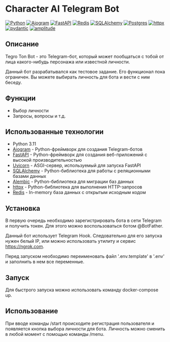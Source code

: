 # Character AI Telegram Bot

[![Python](https://img.shields.io/badge/Python-3.11-blue)](https://www.python.org/)
[![Aiogram](https://img.shields.io/badge/Aiogram-3.0.0-blue)](https://docs.aiogram.dev/en/latest/)
[![FastAPI](https://img.shields.io/badge/FastAPI-0.103.1-blue)](https://fastapi.tiangolo.com/)
[![Redis](https://img.shields.io/badge/Redis-latest-blue)](https://redis.io/)
[![SQLAlchemy](https://img.shields.io/badge/SQLAlchemy-2.0.20-blue)](https://www.sqlalchemy.org/)
[![Postgres](https://img.shields.io/badge/Postgres-latest-blue)](https://www.postgres.org/)
[![httpx](https://img.shields.io/badge/httpx-0.25.0-blue)](https://www.python-httpx.org/)
[![pydantic](https://img.shields.io/badge/pydantic-2.1.1-blue)](https://www.pydantic.dev/)
[![amplitude](https://img.shields.io/badge/amplitude-1.1.3-blue)](https://www.amplitude.com/)

## Описание

Tegro Ton Bot - это Telegram-бот, который может пообщаться с тобой от лица какого-нибудь персонажа или известной личности.

Данный бот разрабатывался как тестовое задание. Его функционал пока ограничен.
Вы можете выбирать личность для бота и вести с ним беседу.

## Функции

-   Выбор личности
-   Запросы, вопросы и т.д.

## Использованные технологии

-   Python 3.11
-   [Aiogram](https://docs.aiogram.dev/en/latest/) - Python-фреймворк для создания Telegram-ботов
-   [FastAPI](https://fastapi.tiangolo.com/) - Python-фреймворк для создания веб-приложений с высокой производительностью
-   [Uvicorn](https://www.uvicorn.org/) - ASGI-сервер, используемый для запуска FastAPI
-   [SQLAlchemy](https://www.sqlalchemy.org/) - Python-библиотека для работы с реляционными базами данных
-   [Alembic](https://alembic.sqlalchemy.org/en/latest/) - Python-библиотека для миграции баз данных
-   [httpx](https://www.python-httpx.org/) - Python-библиотека для выполнения HTTP-запросов
-   [Redis](https://redis.io/) - In-memory база данных с открытым исходным кодом

## Установка

В первую очередь необходимо зарегистрировать бота в сети Telegram и получить токен. Для этого можно воспользоваться ботом @BotFather.

Данный бот использует Telegram Hook. Следовательно для его запуска нужен белый IP, или можно использовать утилиту и сервис https://ngrok.com.

Перед запуском необходимо переименовать файл '.env.template' в '.env' и заполнить в нем все переменные.

## Запуск

Для быстрого запуска можно использовать команду docker-compose up.


## Использование

При вводе команды /start происходите регистрация пользователя и появляется кнопка выбора личности для бота.
Личность можно сменить в любой момент с помощью команды /menu.
